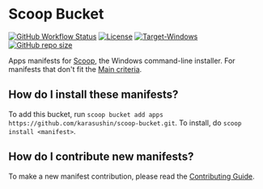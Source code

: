 # Scoop Bucket
  [![GitHub Workflow Status](https://img.shields.io/github/actions/workflow/status/karasushin/scoop-bucket/excavator.yml?branch=master&label=Excavator&style=flat-square)](https://github.com/karasushin/scoop-bucket/actions/workflows/excavator.yml)  [![License](https://img.shields.io/github/license/karasushin/scoop-bucket?label=License&style=flat-square)](https://github.com/karasushin/scoop-bucket/blob/master/LICENSE)  [![Target-Windows](https://img.shields.io/badge/Target-Windows-blue?style=flat-square)](https://www.microsoft.com/en-us/windows)  [![GitHub repo size](https://img.shields.io/github/repo-size/karasushin/scoop-bucket?style=flat-square)](https://github.com/karasushin/scoop-bucket)

Apps manifests for [Scoop](https://scoop.sh), the Windows command-line installer. For manifests that don't fit the [Main criteria](https://github.com/ScoopInstaller/Scoop/wiki/Criteria-for-including-apps-in-the-main-bucket).

How do I install these manifests?
---------------------------------

To add this bucket, run `scoop bucket add apps https://github.com/karasushin/scoop-bucket.git`. To install, do `scoop install <manifest>`.

How do I contribute new manifests?
----------------------------------

To make a new manifest contribution, please read the [Contributing Guide](https://github.com/ScoopInstaller/.github/blob/main/.github/CONTRIBUTING.md).